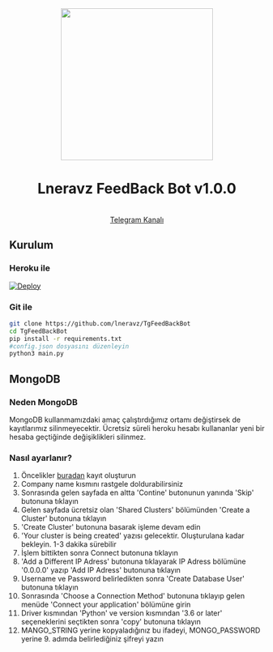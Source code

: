 <div align="center">
    <a href="https://t.me/LneravzSupport">
        <img src="https://i.imgyukle.com/2020/12/22/aRoePf.jpg" width="300" height="300">
    </a>
    <p align="center">
        <h1>Lneravz FeedBack Bot v1.0.0</h1><br>
        <a href="https://t.me/LneravzSupport">Telegram Kanalı</a>
    </p>
</div>

## Kurulum

### Heroku ile

[![Deploy](https://www.herokucdn.com/deploy/button.svg)](https://heroku.com/deploy?template=https://github.com/lneravz/TgFeedBackBot)


### Git ile

```bash
git clone https://github.com/lneravz/TgFeedBackBot
cd TgFeedBackBot
pip install -r requirements.txt
#config.json dosyasını düzenleyin
python3 main.py
```

## MongoDB

### Neden MongoDB

MongoDB kullanmamızdaki amaç çalıştırdığımız ortamı değiştirsek de kayıtlarımız silinmeyecektir. Ücretsiz süreli heroku hesabı kullananlar yeni bir hesaba geçtiğinde değişiklikleri silinmez.

### Nasıl ayarlanır?

<ol>
    <li>Öncelikler <a href="https://account.mongodb.com/account/register">buradan</a> kayıt oluşturun</li>
    <li>Company name kısmını rastgele doldurabilirsiniz</li>
    <li>Sonrasında gelen sayfada en altta 'Contine' butonunun yanında 'Skip' butonuna tıklayın</li>
    <li>Gelen sayfada ücretsiz olan 'Shared Clusters' bölümünden 'Create a Cluster' butonuna tıklayın</li>
    <li>'Create Cluster' butonuna basarak işleme devam edin</li>
    <li>'Your cluster is being created' yazısı gelecektir. Oluşturulana kadar bekleyin. 1-3 dakika sürebilir</li>
    <li>İşlem bittikten sonra Connect butonuna tıklayın</li>
    <li>'Add a Different IP Adress' butonuna tıklayarak IP Adress bölümüne '0.0.0.0' yazıp 'Add IP Adress' butonuna tıklayın</li>
    <li>Username ve Password belirledikten sonra 'Create Database User' butonuna tıklayın</li>
    <li>Sonrasında 'Choose a Connection Method' butonuna tıklayıp gelen menüde 'Connect your application' bölümüne girin</li>
    <li>Driver kısmından 'Python' ve version kısmından '3.6 or later' seçeneklerini seçtikten sonra 'copy' butonuna tıklayın</li>
    <li>MANGO_STRING yerine kopyaladığınız bu ifadeyi, MONGO_PASSWORD yerine 9. adımda belirlediğiniz şifreyi yazın</li>
</ol>
